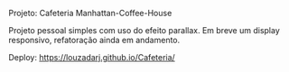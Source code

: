 Projeto: Cafeteria Manhattan-Coffee-House

Projeto pessoal simples com uso do efeito parallax. Em breve um display responsivo, refatoração ainda em andamento.

Deploy: https://louzadarj.github.io/Cafeteria/